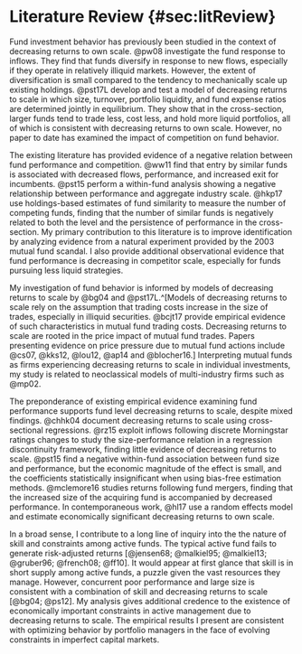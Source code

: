 # Literature Review {#sec:litReview}

Fund investment behavior has previously been studied in the context of decreasing returns to own scale. @pw08 investigate the fund response to inflows. They find that funds diversify in response to new flows, especially if they operate in relatively illiquid markets. However, the extent of diversification is small compared to the tendency to mechanically scale up existing holdings. @pst17L develop and test a model of decreasing returns to scale in which size, turnover, portfolio liquidity, and fund expense ratios are determined jointly in equilibrium. They show that in the cross-section, larger funds tend to trade less, cost less, and hold more liquid portfolios, all of which is consistent with decreasing returns to own scale. However, no paper to date has examined the impact of competition on fund behavior.

The existing literature has provided evidence of a negative relation between fund performance and competition. @ww11 find that entry by similar funds is associated with decreased flows, performance, and increased exit for incumbents.
@pst15 perform a within-fund analysis showing a negative relationship between performance and aggregate industry scale. 
@hkp17 use holdings-based estimates of fund similarity to measure the number of competing funds, finding that the number of similar funds is negatively related to both the level and the persistence of performance in the cross-section. My primary contribution to this literature is to improve identification by analyzing evidence from a natural experiment provided by the 2003 mutual fund scandal. I also provide additional observational evidence that fund performance is decreasing in competitor scale, especially for funds pursuing less liquid strategies.

My investigation of fund behavior is informed by models of decreasing returns to scale by @bg04 and @pst17L.^[Models of decreasing returns to scale rely on the assumption that trading costs increase in the size of trades, especially in illiquid securities. @bcjt17 provide empirical evidence of such characteristics in mutual fund trading costs. Decreasing returns to scale are rooted in the price impact of mutual fund trades. Papers presenting evidence on price pressure due to mutual fund actions include @cs07, @kks12, @lou12, @ap14 and @blocher16.] Interpreting mutual funds as firms experiencing decreasing returns to scale in individual investments, my study is related to neoclassical models of multi-industry firms such as @mp02.

The preponderance of existing empirical evidence examining fund performance supports fund level decreasing returns to scale, despite mixed findings. @chhk04 document decreasing returns to scale using cross-sectional regressions. @rz15 exploit inflows following discrete Morningstar ratings changes to study the size-performance relation in a regression discontinuity framework, finding little evidence of decreasing returns to scale. @pst15 find a negative within-fund association between fund size and performance, but the economic magnitude of the effect is small, and the coefficients statistically insignificant when using bias-free estimation methods. @mclemore16 studies returns following fund mergers, finding that the increased size of the acquiring fund is accompanied by decreased performance. In contemporaneous work, @hl17 use a random effects model and estimate economically significant decreasing returns to own scale. 

In a broad sense, I contribute to a long line of inquiry into the the nature of skill and constraints among active funds. The typical active fund fails to generate risk-adjusted returns [@jensen68; @malkiel95; @malkiel13; @gruber96; @french08; @ff10]. It would appear at first glance that skill is in short supply among active funds, a puzzle given the vast resources they manage. However, concurrent poor performance and large size is consistent with a combination of skill and decreasing returns to scale [@bg04; @ps12]. My analysis gives additional credence to the existence of economically important constraints in active management due to decreasing returns to scale. The empirical results I present are consistent with optimizing behavior by portfolio managers in the face of evolving constraints in imperfect capital markets.

